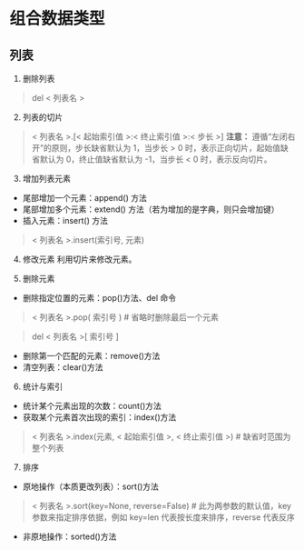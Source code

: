 # 组合数据类型

## 列表

1. 删除列表
> del < 列表名 >

2. 列表的切片
> < 列表名 >.[< 起始索引值 >:< 终止索引值 >:< 步长 >]
**注意：** 遵循“左闭右开”的原则，步长缺省默认为 1，当步长 > 0 时，表示正向切片，起始值缺省默认为 0，终止值缺省默认为 -1，当步长 < 0 时，表示反向切片。

3. 增加列表元素
- 尾部增加一个元素：append() 方法
- 尾部增加多个元素：extend() 方法（若为增加的是字典，则只会增加键）
- 插入元素：insert() 方法
> < 列表名 >.insert(索引号, 元素)

4. 修改元素
利用切片来修改元素。

5. 删除元素
- 删除指定位置的元素：pop()方法、del 命令
> < 列表名 >.pop( 索引号 )  # 省略时删除最后一个元素

> del < 列表名 >[ 索引号 ]

- 删除第一个匹配的元素：remove()方法
- 清空列表：clear()方法

6. 统计与索引
- 统计某个元素出现的次数：count()方法
- 获取某个元素首次出现的索引：index()方法
> < 列表名 >.index(元素, < 起始索引值 >, < 终止索引值 >)  # 缺省时范围为整个列表

7. 排序
- 原地操作（本质更改列表）：sort()方法
> < 列表名 >.sort(key=None, reverse=False)  # 此为两参数的默认值，key 参数来指定排序依据，例如 key=len 代表按长度来排序，reverse 代表反序

- 非原地操作：sorted()方法